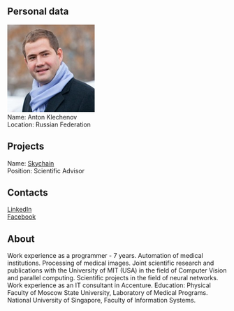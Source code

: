 ## Personal data
![anton klechenov photo](photo/anton_klechenov.jpg)  
Name:   Anton Klechenov  
Location: Russian Federation  
## Projects 
Name: [Skychain](../projects/skychain.md)  
Position: Scientific Advisor   
## Contacts
[LinkedIn](https://www.linkedin.com/in/antonklechenov/)  
[Facebook](https://www.facebook.com/tony.klechenov)      
## About
Work experience as a programmer - 7 years. Automation of medical institutions. Processing of medical images. Joint scientific research and publications with the University of MIT (USA) in the field of Computer Vision and parallel computing. Scientific projects in the field of neural networks. Work experience as an IT consultant in Accenture. 
Education: Physical Faculty of Moscow State University, Laboratory of Medical Programs. National University of Singapore, Faculty of Information Systems.
